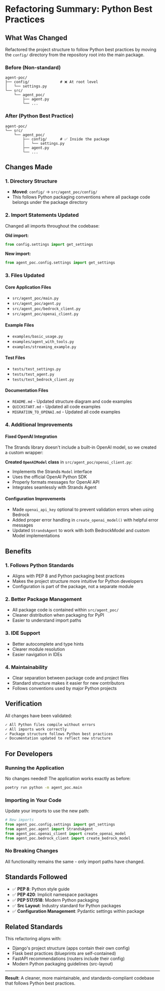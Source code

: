 # Refactoring Summary: Python Best Practices

## What Was Changed

Refactored the project structure to follow Python best practices by moving the `config/` directory from the repository root into the main package.

### Before (Non-standard)
```
agent-poc/
├── config/              # ❌ At root level
│   └── settings.py
└── src/
    └── agent_poc/
        ├── agent.py
        └── ...
```

### After (Python Best Practice)
```
agent-poc/
└── src/
    └── agent_poc/
        ├── config/      # ✅ Inside the package
        │   └── settings.py
        ├── agent.py
        └── ...
```

## Changes Made

### 1. Directory Structure
- **Moved**: `config/` → `src/agent_poc/config/`
- This follows Python packaging conventions where all package code belongs under the package directory

### 2. Import Statements Updated
Changed all imports throughout the codebase:

**Old import:**
```python
from config.settings import get_settings
```

**New import:**
```python
from agent_poc.config.settings import get_settings
```

### 3. Files Updated

#### Core Application Files
- `src/agent_poc/main.py`
- `src/agent_poc/agent.py`
- `src/agent_poc/bedrock_client.py`
- `src/agent_poc/openai_client.py`

#### Example Files
- `examples/basic_usage.py`
- `examples/agent_with_tools.py`
- `examples/streaming_example.py`

#### Test Files
- `tests/test_settings.py`
- `tests/test_agent.py`
- `tests/test_bedrock_client.py`

#### Documentation Files
- `README.md` - Updated structure diagram and code examples
- `QUICKSTART.md` - Updated all code examples
- `MIGRATION_TO_OPENAI.md` - Updated all code examples

### 4. Additional Improvements

#### Fixed OpenAI Integration
The Strands library doesn't include a built-in OpenAI model, so we created a custom wrapper:

**Created `OpenAIModel` class** in `src/agent_poc/openai_client.py`:
- Implements the Strands `Model` interface
- Uses the official OpenAI Python SDK
- Properly formats messages for OpenAI API
- Integrates seamlessly with Strands Agent

#### Configuration Improvements
- Made `openai_api_key` optional to prevent validation errors when using Bedrock
- Added proper error handling in `create_openai_model()` with helpful error messages
- Updated `StrandsAgent` to work with both BedrockModel and custom Model implementations

## Benefits

### 1. **Follows Python Standards**
- Aligns with PEP 8 and Python packaging best practices
- Makes the project structure more intuitive for Python developers
- Configuration is part of the package, not a separate module

### 2. **Better Package Management**
- All package code is contained within `src/agent_poc/`
- Cleaner distribution when packaging for PyPI
- Easier to understand import paths

### 3. **IDE Support**
- Better autocomplete and type hints
- Clearer module resolution
- Easier navigation in IDEs

### 4. **Maintainability**
- Clear separation between package code and project files
- Standard structure makes it easier for new contributors
- Follows conventions used by major Python projects

## Verification

All changes have been validated:

```bash
✓ All Python files compile without errors
✓ All imports work correctly
✓ Package structure follows Python best practices
✓ Documentation updated to reflect new structure
```

## For Developers

### Running the Application
No changes needed! The application works exactly as before:

```bash
poetry run python -m agent_poc.main
```

### Importing in Your Code
Update your imports to use the new path:

```python
# New imports
from agent_poc.config.settings import get_settings
from agent_poc.agent import StrandsAgent
from agent_poc.openai_client import create_openai_model
from agent_poc.bedrock_client import create_bedrock_model
```

### No Breaking Changes
All functionality remains the same - only import paths have changed.

## Standards Followed

- ✅ **PEP 8**: Python style guide
- ✅ **PEP 420**: Implicit namespace packages
- ✅ **PEP 517/518**: Modern Python packaging
- ✅ **Src Layout**: Industry standard for Python packages
- ✅ **Configuration Management**: Pydantic settings within package

## Related Standards

This refactoring aligns with:
- Django's project structure (apps contain their own config)
- Flask best practices (blueprints are self-contained)
- FastAPI recommendations (routers include their config)
- Modern Python packaging guidelines (src-layout)

---

**Result**: A cleaner, more maintainable, and standards-compliant codebase that follows Python best practices.
